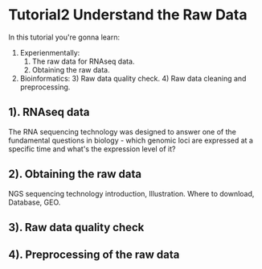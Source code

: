 # Tutorial2 Understand the Raw Data

In this tutorial you're gonna learn:
1. Experienmentally:
    1) The raw data for RNAseq data.
    2) Obtaining the raw data.
2. Bioinformatics:
    3) Raw data quality check.
    4) Raw data cleaning and preprocessing. 
    

## 1). RNAseq data
The RNA sequencing technology was designed to answer one of the fundamental questions in biology - 
which genomic loci are expressed at a specific time and what's the expression level of it? 

## 2). Obtaining the raw data 
NGS sequencing technology introduction, Illustration.
Where to download,
Database,
GEO.

## 3). Raw data quality check

## 4). Preprocessing of the raw data



